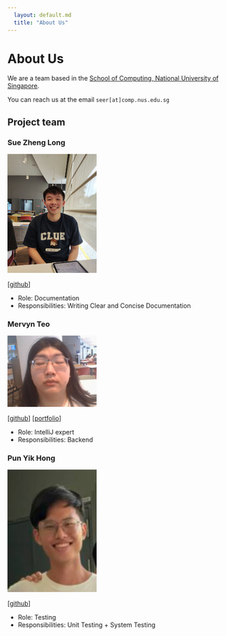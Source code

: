 ```yaml
---
  layout: default.md
  title: "About Us"
---
```


# About Us

We are a team based in the [School of Computing, National University of Singapore](http://www.comp.nus.edu.sg).

You can reach us at the email `seer[at]comp.nus.edu.sg`

## Project team

### Sue Zheng Long

<img src="images/zhenglong1603.png" width="200px">

[[github](http://github.com/zhenglong1603)]

* Role: Documentation
* Responsibilities: Writing Clear and Concise Documentation

### Mervyn Teo

<img src="images/mervyn-teo.png" width="200px">

[[github](http://github.com/mervyn-teo)]
[[portfolio](team/mervyn-teo.md)]

* Role: IntelliJ expert
* Responsibilities: Backend

### Pun Yik Hong

<img src="images/awlarpi.png" width="200px">

[[github](http://github.com/awlarpi)]

* Role: Testing
* Responsibilities: Unit Testing + System Testing
